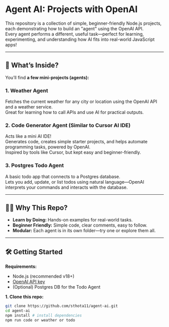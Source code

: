 # Agent AI: Projects with OpenAI

This repository is a collection of simple, beginner-friendly Node.js projects, each demonstrating how to build an "agent" using the OpenAI API.  
Every agent performs a different, useful task—perfect for learning, experimenting, and understanding how AI fits into real-world JavaScript apps!

---

## 🚀 What’s Inside?

You’ll find **a few mini-projects (agents):**

### 1. Weather Agent

Fetches the current weather for any city or location using the OpenAI API and a weather service.  
Great for learning how to call APIs and use AI for practical outputs.

### 2. Code Generator Agent (Similar to Cursor AI IDE)

Acts like a mini AI IDE!  
Generates code, creates simple starter projects, and helps automate programming tasks, powered by OpenAI.  
Inspired by tools like Cursor, but kept easy and beginner-friendly.

### 3. Postgres Todo Agent

A basic todo app that connects to a Postgres database.  
Lets you add, update, or list todos using natural language—OpenAI interprets your commands and interacts with the database.

---

## 🧑‍💻 Why This Repo?

- **Learn by Doing:** Hands-on examples for real-world tasks.
- **Beginner Friendly:** Simple code, clear comments, easy to follow.
- **Modular:** Each agent is in its own folder—try one or explore them all.

---

## 🛠️ Getting Started

**Requirements:**

- Node.js (recommended v18+)
- [OpenAI API key](https://platform.openai.com/account/api-keys)
- (Optional) Postgres DB for the Todo Agent

**1. Clone this repo:**
```bash
git clone https://github.com/sthota11/agent-ai.git
cd agent-ai
npm install # install dependencies
npm run code or weather or todo

